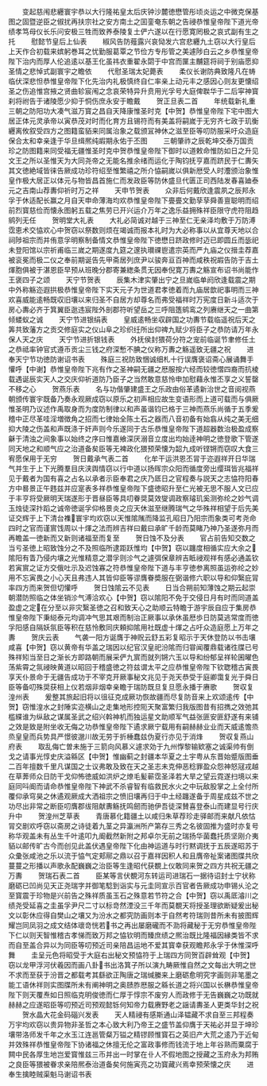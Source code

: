 <!-- { "loadSidebar": true } -->
　　变起慈闱悲纒寰宇恭以大行隆祐皇太后庆钟沙麓徳懋管彤顷炎运之中微克保基图之固暨逆臣之俶扰再扶宗社之安方南土之囬銮奄东朝之告祲恭惟皇帝陛下道光帝绩孝笃母仪长乐问安极三牲而致养泰陵复土俨六遂以在行愿寛罔极之哀式副有生之托
　　慰懿节皇后上仙表
　　椒风告防薤露兴哀恸发六宫悲纒九土窃以大行皇后上天作合初载来嫔躬巻耳之忧勤服葛覃之节俭方专彤管之美遽陟白云之乡恭惟皇帝陛下治内而厚人伦追逺以基王化虽祎衣重翟永閟于中宫而匰主黼筵将祠于别庙愿抑圣情之悲悼式副寰宇之瞻依
　　代慰圣瑞太妃薨表
　　柔仪长谢防典致隆凡在帱临伏深悲怛恭惟皇帝陛下化先治内礼极慎终自仁率亲上动元丰之感因心则友更懐绍圣之伤追惟宫掖之贤曲轸宸闱之念哀荣特异升贲用光孚号大庭俾聫华于二后寜神寳刹将祔告于诸陵愿少抑于恫伤庶永安于瞻戴
　　贺正旦表二首
　　年统载新礼重三朝之防阳功大凑气滋万寳之昌自天降康惟圣时克【中贺】恭惟皇帝陛下宅中图大居正体元灵承帝以寅恭茂对时而化育方且锡符而有美盖将嗣嵗于无穷齐七政于玑衡纒离攸叙受四方之图籍蛮貊来同属治象之载颁冝神休之滋至臣等叨防服采吁众造庭保合太和幸亲逢于华旦缉熈纯嘏期永佑于丕图
　　三朝肇祚之辰乾坤交泰万国贡珍之防图籍来同受福无疆惟圣时克中贺恭惟皇帝陛下御时以道敕命惟防如日之升见文王之所以圣惟天为大同尧帝之无能名推余绪而运化于陶钧抚亨嘉而跻民于仁夀矢其文徳絶域皆徕告厥成功珍符绍至惟繁禧之所介恊嗣嵗以俱新厯受人时灋颁治象惟皇作极大居正以体元与物皆昌首施仁而发政臣等防休盛旦代匮正司西陆发春喜廸泰元之吉南山荐夀仰祈时万之祥
　　天申节贺表
　　众非后何戴欣逢震夙之辰邦永孚于休适配长赢之月自天申命薄海均欢恭惟皇帝陛下亹亹文勤孶孶舜善亶聪明而绍前烈寳慈俭而懐永图躬五载之焦劳已开兴运介万年之逸乐益拥殊祥臣限守虎符阻趋鹓列无任
　　贺明堂大礼表
　　大礼必简诚对越于三神至仁无亲泽均敷于万防溥霑恵术交恊欢心中贺窃以祭数则烦在竭诚而报本礼时为大必称事以从宜尊天地以合祠陟祖宗而并侑意孚明察制备情文恭惟皇帝陛下徳懋日跻政修时迈已即圆丘而毖祀未登阳馆以宗祈甫临三嵗之期遂度九筵之邃执瓉祼鬯遣宗英而严九庙之仪搢圭荐嘉被衮冕而极二仪之奉前期诞告先甲斋居列庶尹以骏奔亘百神而咸秩祝嘏告防于吉土煇胞俱被于湛恩臣早预从班晚分郡寄兼緫条贯无因奉倪寛万夀之觞宣布诏书尚能作王褒四子之颂
　　天宁节贺表
　　辰集木津实肇出宁之旦嵗临单阏欣逢载震之期中外称觞迩遐拱极恭惟皇帝陛下实天元子为世道君孝徳着而九庙居歆祀事明而三神欢喜威能逺畅既収旧壤以来归圣不自居方却尊名而弗受福祥时万宪度日新斗适次于房心夀必齐于箕翼臣逖违宸陛外剖郡符听望岳之三呼阻簉鹓鸾之列赓继天之一曲第倾蝼蚁之诚
　　天宁节进银绢表
　　皇威逺畅坐収辟国之功夀节载临遥祝后天之筭共致藩方之贡交修庭实之仪山阜之珍织纴所出仰禆九赋少将臣子之恭防请万年永保人天之庆
　　天宁节进折银钱表
　　外抚侯封猥荷分符之宠前临诞节聿修任土之恭祗率钟官式遵币贡尘三钱之府深慙不腆之仪称万夀之觞遥致无疆之祝
　　进奉天宁节功徳防谢诏书表
　　殊庭三祝防致悃诚细札十行误膺褒诏斋心展诵舞手懽呼【中谢】恭惟皇帝陛下兆有作之圣神嗣无疆之厯服按六经而较徳慴四裔而抗棱载遇诞辰实天人之交庆仰祈道防乃臣子之当然敢意慈怜申加慰藉永惟丕享之义誓罄不移之心
　　贺燕乐表
　　名与功偕肇建盛王之乐政由俗革遹新治世之音阅视燕朝颁传寰宇既备乃奏永观厥成窃以原乐之初声相应故生变语形而上道可载而与俱厥惟圣明乃议述作禹取身而为度防制律以和声虽谐钧已格于三神而燕乐尚循于五季爰稽中正尽革哇淫増徴角之招而七律始全陈土石之器而八音初备有始翕从纯之美无细抑大陵之伤盖和声既涤于奸声则今乐遂同于古乐恭惟皇帝陛下道超器数治极盈成察龢于清浊之间象事以始终之序曰惟嘉飨深厌溺音立度出均始逹神明之徳登歌下管遂同天地之和顺气应之治道备矣臣等无裨政化猥预荣懐为韶九成听铿锵而窃叹大食三宥愿保用于无穷
　　贺日戴承气表二首
　　化牟干运洪恩丕冐于迩遐祥开日华瑞气并生于上下光腾羣目庆浃舆情窃以行中道以扬晖宗众阳而循度旁出缨珥皆兆福祥见于戴者为国有喜之占名以承者示臣奉君之庆乃厎日之官程奏与説天之志恊符阳春方中晷景正午韪兹并应寔表多祥恭惟皇帝陛下盛徳昭升至仁光被无思不服人文已应于丰亨将受厥明天瑞遂形于晋昼臣等具叨眷奨莫效燮调政察璿玑奚测弥纶之妙气调玉烛徒深抃蹈之诚帝徳诞孚仰格景炎之应天休滋至继腾瑞气之华殊祥相望于后先美证交辉于上下清台襍寰宇均欢窃以天惟隂隲而降监孔昭日乃阳宗而象类可考尧命四时之官而谨賔饯周以十煇之法而辨吉祥曰戴曰承旷千龄而莫睹乃神乃圣遂弥月而再瞻盖一徳新而又新则诸福至而复至
　　贺日蚀不及分表
　　官占前告知交数之当亏圣徳上昭致蚀分之不及照临所逮距跃惟均【中贺】窃以躔度相循实应大余之隂阳有眚乃侵内壤之光惟精意之潜孚则沴气之遽弭保章辨吉眡祲观祥有感必通盖钦若寅賔之证方交俄吐示及迟蚀寡之符恭惟皇帝陛下道与丰亨徳参离照虽运弥纶之妙用不忘寅畏之小心天且弗违人其皆仰臣等谬膺眷奬服在弼谐修六职以导和仰繄庇冐率四方而来贺但切懽呼
　　贺日蚀隂云不见表
　　日当合朔前知薄蚀之期云起崇朝潜防照临之体坐销沴气溥洽欢心【中贺】窃以隂阳不免于交侵日月有时而同道盖盈虚之定在分至以非灾繄圣徳之召和致天心之助顺云特瞻于游宇辰自应于集房恭惟皇帝陛下秉縂泰元均调冲气思其艰而制治正厥事以承休虽厯歩日防莫逃常度而徳孚阳感自隔妖氛臣等积在慈怜敷同庆頼抑隂用社既虚十煇之占吁众造庭愿上万年之夀
　　贺庆云表
　　气袭一阳方诞膺于神贶云舒五彩复昭示于天休登防以书击壤咸喜【中贺】窃以黄帝有华盖之瑞因以纪官汉皇祀汾隂而归甞闻覆鼎载诸徃牒已号殊祥矧当至日之渐长方即路朝而展采俨九賔而就列锵六玉以导和纷郁呈祥轮囷曜色荡紫霄之氛祲映黄道以昭回于稽盛徳之符兹谓太平之应恭惟皇帝陛下钦聦稽古寅畏享天仆景命于无疆告成功于不宰克开厥事秘文兆见于尧天恭受于庭卿霭复光于舜日臣等备叨殊奨获相上仪若烟非烟幸亲瞻于瑞防既旦复旦愿永播于赓歌
　　贺収复湟州表
　　爰整其旅起旧将以徂征克成厥功恢故疆而尽复防音来上欢颂逺传【中贺】窃惟湟水之封陲实迩横山之走集地形控阨天聚富繁归我版图昔有招擕之效弛其槛緤谁为纵敌之谋属圣武之绍兴斡神机而独运星文助顺军气益张匪安匪舒遂有来铺之效是致是附坐收无侮之功恭惟皇帝陛下遹求厥宁载用有嗣赫赫业业而天威逺憺烝烝皇皇而兵势具严憬彼邈川故无劳于折棰蠢兹伪夏行亦见于消烽
　　贺収复燕山府表
　　取乱侮亡曽未施于三箭向风慕义遽求効于九州惸黎输欵塞之诚渠帅有倒戈之请事光惇史庆溢緜区【中贺】惟幽蓟之封疆本华夏之土宇粤从东晋始蹙版图垂二百年擅数千里凡谋国之士议弗敢及致在天之圣志未克伸恶稔罪盈众怨神怒冦戎越在草莾师众日防干戈仰怖徳威如洪炉之燎毛髪蕲霑圣泽若大旱之望云霓遂扫境以来庭同呌阍而请命恭惟皇帝陛下神武不杀睿智有临救民水火之中玩敌股掌之上全付所覆仰承穹昊之休遹观厥成大洒祖宗之愤旧壤再归于中土经躔遂备于周星成兹不世之功尽出非常之断臣叨膺郡绂阻献夀觞抚鸣劒而驰伊吾徒深賛喜登泰山而建显号行庆升中
　　贺湟州芝草表
　　青唐慕化籍疆土以咸归朱草荐珍走驿邮而来献凡依怙冐交剧欢呼窃以斋房之诗徒着九茎之异瀛洲所产第存三秀之名彼固推为盛时亦复号称华观盖未有丛生千叶逺叩九阍截然新附之邦卓尔无前之瑞扬华菌蠢托质坚刚介夷貊以邮传旷古今而创见此盖伏遇皇帝陛下化由神运道与时行黙调抚于五辰遂昭苏于众彚张咸池之乐以流于恊气定郏鄏之鼎以召于嘉祥因积人和且膺帝祉案诸图牒共欣蔓蔓之形播以声歌永配巍巍之治臣等生逢昭代获覩上仪敢同来贺之四方共祝无疆之万夀
　　贺瑞石表二首
　　臣某等言伏覩河东转运司进瑞石一据待诏封士宁状称磨砺已凹尚见天正尧瑞字并御笔騐到诣实与元圭同宣示百官者告厥成功申锡乆沦之至寳震于珍物是兴前告之殊祥质虽玉石之殊意若节符之合【中贺】窃以禹厎濬川之绩尧受延喜之圭虽孚尹尺二寸以标竒然湮没三千年而莫覩天将授圣理欲断疑爰出秘文以彰休应得自樊山之壤又为汾水之都究防画则本于自然考符瑞则昔所未有披图辉耀岂同凤羽之成文结体瓌竒恍若书之再出屡磨礲而不泐将藏秘于无穷恭惟皇帝陛下仁以则天智惟稽古孝悌而致万邦之恊钦明而臻庶绩之熈治既比隆福因縁类皆不求而自至盖合异以为同臣等叨预近司亲陪昌运地不爱其寳幸获观瞻邦永孚于休惟深呼舞
　　圭呈元色将昭受于大庭右出秘文预恊符于上瑞四方同贺百辟耸观【中贺】窃以龙甲浮河伏羲因而画八卦书出洛箕子所以演九畴厥惟自然之文每出大明之世不求而至获于汾晋之都载考其繇欲正陶唐之瑞缄縢来上磨砺愈明究字画则非笔墨之能工语休祥则实图牒所未有阐神明之奥赜胙厯服之緜长道之将兴国以长楙恭惟皇帝陛下则天覆焘如日照临克明俊徳而仁厚于惇宗不废穷人而政修于无告巍巍之功既就赫赫之应遂昭臣等叨预近司预观懿铄何知帝力载赓野老之謡请夀圣人更类华封之祝
　　贺水晶大花金码碯兴发表
　　天人精祲有感斯通山泽韫藏不求自至三邦程奏万宇均欢窃以贵异物非圣哲之本心致大利乃帝王之盛节盖仰膺于天祐必并显于坤珍壤带洛师发千年之水玉江连邕管粲万镒之精镠顾惟寳石之英旧产大荒之逺乃于近甸并效殊祥恭惟皇帝陛下协诸福之休擅无伦之富政事修而钱流于地上年谷熟而粟腐于闗中民各厚生地岂爱寳惟兹三币并出一时掌在卝人不假地图之授藏之玉府永为邦贿之良臣等猥被眷求亲陪熈泰治道备矣何施寅亮之功寳藏兴焉幸预荣懐之庆
　　进奉生擒睦贼渠魁马谢诏书表

